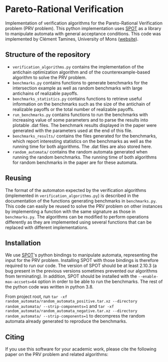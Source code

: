 # Pareto-Rational Verification
Implementation of verification algorithms for the Pareto-Rational Verification problem (PRV problem). This python implementation uses [SPOT](https://spot.lrde.epita.fr) as a library to manipulate automata with general acceptance conditions. This code was implemented by Clément Tamines, University of Mons ([website](https://clement.tamin.es)).

## Structure of the repository

- `verification_algorithms.py` contains the implementation of the antichain optimization algorithm and of the counterexample-based algorithm to solve the PRV problem.
- `benchmarks.py` contains functions to generate benchmarks for the intersection example as well as random benchmarks with large antichains of realizable payoffs.
- `benchmarks_statistics.py` contains functions to retrieve useful information on the benchmarks such as the size of the antichain of realizable payoffs or the total number of realizable payoffs.
- `run_benchmarks.py` contains functions to run the benchmarks with increasing value of some parameters and to parse the results into plotable .dat files. The benchmark results displayed in the paper were generated with the parameters used at the end of this file.
- `benchmarks_results/` contains the files generated for the benchmarks, which report interesting statistics on the benchmarks as well as the running time for both algorithms. The .dat files are also stored here.
- `random_automata/` contains the random automata generated when running the random benchmarks. The running time of both algorithms for random benchmarks in the paper are for these automata.

## Reusing

The format of the automaton expected by the verification algorithms (implemented in `verification_algorithms.py`) is described in the documentation of the functions generating benchmarks in `benchmarks.py`. This code can easily be reused to solve the PRV problem on other instances by implementing a function with the same signature as those in `benchmarks.py`. The algorithms can be modified to perform operations differently as they are implemented using several functions that can be replaced with different implementations.

## Installation
We use [SPOT](https://spot.lrde.epita.fr)'s python bindings to manipulate automata, representing the input for the PRV problem. 
Installing SPOT with those bindings is therefore required to run our code. The version of SPOT should be at least 2.10.3 (a bug present in the previous versions sometimes prevented our algorithms from terminating).
In addition, SPOT should be installed with the `--enable-max-accsets=64` option in order to be able to run the benchmarks. The rest of the python code was written in python 3.8.

From project root, run `tar -xf random_automata/random_automata_positive.tar.xz --directory random_automata/ --strip-components=1` and `tar -xf random_automata/random_automata_negative.tar.xz --directory random_automata/ --strip-components=1` to decompress the random automata already generated to reproduce the benchmarks.
## Citing
If you use this software for your academic work, please cite the following paper on the PRV problem and related algorithms:

